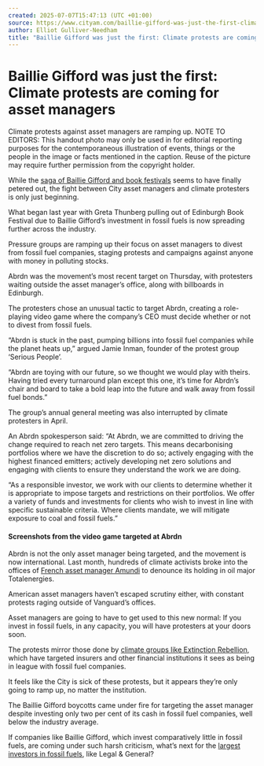 ```yaml
---
created: 2025-07-07T15:47:13 (UTC +01:00)
source: https://www.cityam.com/baillie-gifford-was-just-the-first-climate-protests-are-coming-for-asset-managers/
author: Elliot Gulliver-Needham
title: "Baillie Gifford was just the first: Climate protests are coming for asset managers"
---
```


# Baillie Gifford was just the first: Climate protests are coming for asset managers


Climate protests against asset managers are ramping up. NOTE TO EDITORS: This handout photo may only be used in for editorial reporting purposes for the contemporaneous illustration of events, things or the people in the image or facts mentioned in the caption. Reuse of the picture may require further permission from the copyright holder.

While the [saga of Baillie Gifford and book festivals](https://www.cityam.com/inside-the-collapse-of-baillie-giffords-literary-sponsorships/) seems to have finally petered out, the fight between City asset managers and climate protesters is only just beginning.

What began last year with Greta Thunberg pulling out of Edinburgh Book Festival due to Baillie Gifford’s investment in fossil fuels is now spreading further across the industry.

Pressure groups are ramping up their focus on asset managers to divest from fossil fuel companies, staging protests and campaigns against anyone with money in polluting stocks.

Abrdn was the movement’s most recent target on Thursday, with protesters waiting outside the asset manager’s office, along with billboards in Edinburgh.

The protesters chose an unusual tactic to target Abrdn, creating a role-playing video game where the company’s CEO must decide whether or not to divest from fossil fuels.

“Abrdn is stuck in the past, pumping billions into fossil fuel companies while the planet heats up,” argued Jamie Inman, founder of the protest group ‘Serious People’.

“Abrdn are toying with our future, so we thought we would play with theirs. Having tried every turnaround plan except this one, it’s time for Abrdn’s chair and board to take a bold leap into the future and walk away from fossil fuel bonds.”

The group’s annual general meeting was also interrupted by climate protesters in April.

An Abrdn spokesperson said: “At Abrdn, we are committed to driving the change required to reach net zero targets. This means decarbonising portfolios where we have the discretion to do so; actively engaging with the highest financed emitters; actively developing net zero solutions and engaging with clients to ensure they understand the work we are doing.

“As a responsible investor, we work with our clients to determine whether it is appropriate to impose targets and restrictions on their portfolios. We offer a variety of funds and investments for clients who wish to invest in line with specific sustainable criteria. Where clients mandate, we will mitigate exposure to coal and fossil fuels.”

#### Screenshots from the video game targeted at Abrdn

Abrdn is not the only asset manager being targeted, and the movement is now international. Last month, hundreds of climate activists broke into the offices of [French asset manager Amundi](https://www.reuters.com/sustainability/climate-energy/climate-activists-break-into-amundi-offices-protests-totalenergies-investments-2024-05-24/) to denounce its holding in oil major Totalenergies.

American asset managers haven’t escaped scrutiny either, with constant protests raging outside of Vanguard’s offices.

Asset managers are going to have to get used to this new normal: If you invest in fossil fuels, in any capacity, you will have protesters at your doors soon.

The protests mirror those done by [climate groups like Extinction Rebellion](https://www.cityam.com/city-braces-for-day-of-carnage-as-xr-and-palestine-protestors-descend-on-square-mile-with-not-even-a-pint-safe/), which have targeted insurers and other financial institutions it sees as being in league with fossil fuel companies.

It feels like the City is sick of these protests, but it appears they’re only going to ramp up, no matter the institution.

The Baillie Gifford boycotts came under fire for targeting the asset manager despite investing only two per cent of its cash in fossil fuel companies, well below the industry average.

If companies like Baillie Gifford, which invest comparatively little in fossil fuels, are coming under such harsh criticism, what’s next for the [largest investors in fossil fuels](https://investinginclimatechaos.org/reports#:~:text=The%20largest%20UK%20investor%20in,(US%24%2018%20billion).), like Legal & General?
